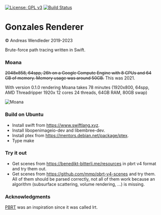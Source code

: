 [![License: GPL v3](https://img.shields.io/badge/License-GPLv3-blue.svg)](https://www.gnu.org/licenses/gpl-3.0)
[![Build Status](https://github.com/gonsolo/gonzales/actions/workflows/main.yml/badge.svg)](https://github.com/gonsolo/gonzales/actions/workflows/main.yml)

# Gonzales Renderer

© Andreas Wendleder 2019-2023

Brute-force path tracing written in Swift.

### Moana

~~2048x858, 64spp, 26h on a Google Compute Engine with 8 CPUs and 64 GB of memory.
Memory usage was around 50GB.~~ This was 2021.

With version 0.1.0 rendering Moana takes 78 minutes (1920x800, 64spp, AMD Threadripper 1920x 12 cores 24 threads, 64GB RAM, 80GB swap)

![Moana](Images/moana.png)

### Build on Ubuntu

- Install swift from https://www.swiftlang.xyz.
- Install libopenimageio-dev and libembree-dev.
- Install ptex from https://mentors.debian.net/package/ptex.
- Type make

### Try it out

- Get scenes from https://benedikt-bitterli.me/resources in pbrt v4 format and try them out.
- Get scenes from https://github.com/mmp/pbrt-v4-scenes and try them. All of them should be parsed correctly, not all of them work because an algorithm
  (subsurface scattering, volume rendering, ...) is missing.

### Acknowledgments

[PBRT](https://www.pbr-book.org/) was an inspiration since it was called lrt.
